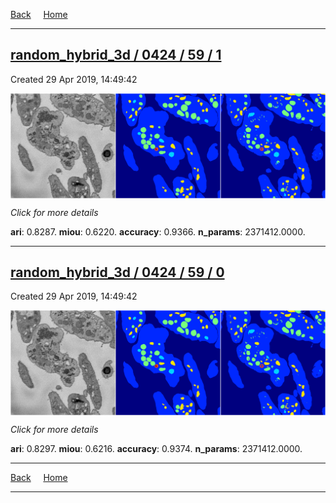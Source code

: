 
[Back](..)&nbsp;&nbsp;&nbsp;&nbsp;&nbsp;[Home](https://leapmanlab.github.io/snapshots)

---

<div class="summary"><a href="1"><h2>random_hybrid_3d / 0424 / 59 / 1</h2></a><p>Created 29 Apr 2019, 14:49:42
</p><a href="1"><img src="1/media/summary.png" align="center"></a><p>
<i>Click for more details</i>
</p></div>

**ari**: 0.8287. **miou**: 0.6220. **accuracy**: 0.9366. **n_params**: 2371412.0000. 

---

<div class="summary"><a href="0"><h2>random_hybrid_3d / 0424 / 59 / 0</h2></a><p>Created 29 Apr 2019, 14:49:42
</p><a href="0"><img src="0/media/summary.png" align="center"></a><p>
<i>Click for more details</i>
</p></div>

**ari**: 0.8297. **miou**: 0.6216. **accuracy**: 0.9374. **n_params**: 2371412.0000. 

---

[Back](..)&nbsp;&nbsp;&nbsp;&nbsp;&nbsp;[Home](https://leapmanlab.github.io/snapshots)

---